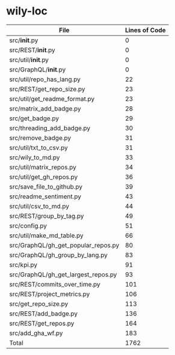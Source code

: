 # wily-loc

| File                                |   Lines of Code |
| --- | --- |
| src/__init__.py                     |               0 |
| src/REST/__init__.py                |               0 |
| src/util/__init__.py                |               0 |
| src/GraphQL/__init__.py             |               0 |
| src/util/repo_has_lang.py           |              22 |
| src/REST/get_repo_size.py           |              23 |
| src/util/get_readme_format.py       |              23 |
| src/matrix_add_badge.py             |              28 |
| src/get_badge.py                    |              29 |
| src/threading_add_badge.py          |              30 |
| src/remove_badge.py                 |              31 |
| src/util/txt_to_csv.py              |              31 |
| src/wily_to_md.py                   |              33 |
| src/util/matrix_repos.py            |              34 |
| src/util/get_gh_repos.py            |              36 |
| src/save_file_to_github.py          |              39 |
| src/readme_sentiment.py             |              43 |
| src/util/csv_to_md.py               |              44 |
| src/REST/group_by_tag.py            |              49 |
| src/config.py                       |              51 |
| src/util/make_md_table.py           |              66 |
| src/GraphQL/gh_get_popular_repos.py |              80 |
| src/GraphQL/gh_group_by_lang.py     |              83 |
| src/kpi.py                          |              91 |
| src/GraphQL/gh_get_largest_repos.py |              93 |
| src/REST/commits_over_time.py       |             101 |
| src/REST/project_metrics.py         |             106 |
| src/get_repo_size.py                |             113 |
| src/REST/add_badge.py               |             136 |
| src/REST/get_repos.py               |             164 |
| src/add_gha_wf.py                   |             183 |
| Total                               |            1762 |
